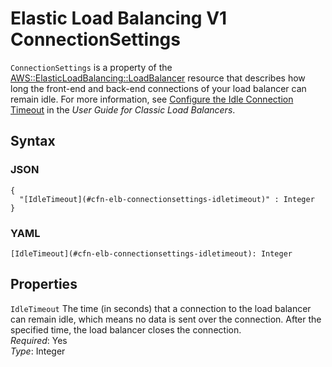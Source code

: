 # Elastic Load Balancing V1 ConnectionSettings<a name="aws-properties-ec2-elb-connectionsettings"></a>

`ConnectionSettings` is a property of the [AWS::ElasticLoadBalancing::LoadBalancer](aws-properties-ec2-elb.md) resource that describes how long the front\-end and back\-end connections of your load balancer can remain idle\. For more information, see [Configure the Idle Connection Timeout](https://docs.aws.amazon.com/elasticloadbalancing/latest/classic/config-idle-timeout.html) in the *User Guide for Classic Load Balancers*\.

## Syntax<a name="w13ab1c21c10d135c16c29b5"></a>

### JSON<a name="aws-properties-ec2-elb-connectionsettings-syntax.json"></a>

```
{
  "[IdleTimeout](#cfn-elb-connectionsettings-idletimeout)" : Integer
}
```

### YAML<a name="aws-properties-ec2-elb-connectionsettings-syntax.yaml"></a>

```
[IdleTimeout](#cfn-elb-connectionsettings-idletimeout): Integer
```

## Properties<a name="w13ab1c21c10d135c16c29b7"></a>

`IdleTimeout`  <a name="cfn-elb-connectionsettings-idletimeout"></a>
The time \(in seconds\) that a connection to the load balancer can remain idle, which means no data is sent over the connection\. After the specified time, the load balancer closes the connection\.  
*Required*: Yes  
*Type*: Integer